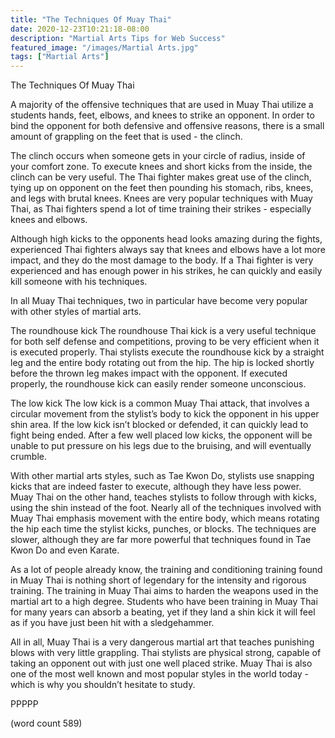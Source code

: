 ```yaml
---
title: "The Techniques Of Muay Thai"
date: 2020-12-23T10:21:18-08:00
description: "Martial Arts Tips for Web Success"
featured_image: "/images/Martial Arts.jpg"
tags: ["Martial Arts"]
---
```


The Techniques Of Muay Thai

A majority of the offensive techniques that are used in Muay Thai utilize a students hands, feet, elbows, and knees to strike an opponent.  In order to bind the opponent for both defensive and offensive reasons, there is a small amount of grappling on the feet that is used - the clinch.  

The clinch occurs when someone gets in your circle of radius, inside of your comfort zone.  To execute knees and short kicks from the inside, the clinch can be very useful.  The Thai fighter makes great use of the clinch, tying up on opponent on the feet then pounding his stomach, ribs, knees, and legs with brutal knees. Knees are very popular techniques with Muay Thai, as Thai fighters spend a lot of time training their strikes - especially knees and elbows.

Although high kicks to the opponents head looks amazing during the fights, experienced Thai fighters always say that knees and elbows have a lot more impact, and they do the most damage to the body.  If a Thai fighter is very experienced and has enough power in his strikes, he can quickly and easily kill someone with his techniques.

In all Muay Thai techniques, two in particular have become very popular with other styles of martial arts.

The roundhouse kick
The roundhouse Thai kick is a very useful technique for both self defense and competitions, proving to be very efficient when it is executed properly.  Thai stylists execute the roundhouse kick by a straight leg and the entire body rotating out from the hip.  The hip is locked shortly before the thrown leg makes impact with the opponent.  If executed properly, the roundhouse kick can easily render someone unconscious. 

The low kick
The low kick is a common Muay Thai attack, that involves a circular movement from the stylist’s body to kick the opponent in his upper shin area.  If the low kick isn’t blocked or defended, it can quickly lead to fight being ended.  After a few well placed low kicks, the opponent will be unable to put pressure on his legs due to the bruising, and will eventually crumble.

With other martial arts styles, such as Tae Kwon Do, stylists use snapping kicks that are indeed faster to execute, although they have less power. Muay Thai on the other hand, teaches stylists to follow through with kicks, using the shin instead of the foot.  Nearly all of the techniques involved with Muay Thai emphasis movement with the entire body, which means rotating the hip each time the stylist kicks, punches, or blocks.  The techniques are slower, although they are far more powerful that techniques found in Tae Kwon Do and even Karate.

As a lot of people already know, the training and conditioning training found in Muay Thai is nothing short of legendary for the intensity and rigorous training.  The training in Muay Thai aims to harden the weapons used in the martial art to a high degree.  Students who have been training in Muay Thai for many years can absorb a beating, yet if they land a shin kick it will feel as if you have just been hit with a sledgehammer.

All in all, Muay Thai is a very dangerous martial art that teaches punishing blows with very little grappling.  Thai stylists are physical strong, capable of taking an opponent out with just one well placed strike.  Muay Thai is also one of the most well known and most popular styles in the world today - which is why you shouldn’t hesitate to study.
	
PPPPP

(word count 589)
